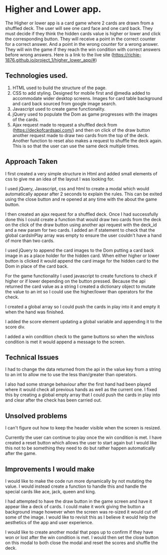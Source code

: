 # Higher and Lower app.

The Higher or lower app is a card game where 2 cards are drawn from a shuffled deck. The user will see one card face and one card back. They must decide if they think the hidden cards value is higher or lower and click the corresponding button. They will receive a point in the correct counter for a correct answer. And a point in the wrong counter for a wrong answer. They will win the game if they reach the win condition with correct answers before wrong answers. Here is a link to the live site (https://richie-1876.github.io/project_1/higher_lower_app/#)

## Technologies used.

1. HTML used to build the structure of the page.
2. CSS to add styling. Designed for mobile first and @media added to accommodate wider desktop screens. Images for card table background and card back sourced from google image search.
3. Javascript used to create game functionality.
4. jQuery used to populate the Dom as game progresses with the images of the cards.
5. Ajax request made to request a shuffled deck from (https://deckofcardsapi.com/) and then on click of the draw button another request made to draw two cards from the top of the deck. Another function to reset also makes a request to shuffle the deck again. This is so that the user can use the same deck multiple times.

## Approach Taken

I first created a very simple structure in Html and added small elements of css to give me an idea of the layout I was looking for.

I used jQuery, Javascript, css and html to create a modal which would automatically appear after 2 seconds to explain the rules. This can be exited using the close button and re opened at any time with the about the game button.

I then created an ajax request for a shuffled deck. Once I had successfully done this I could create a function that would draw two cards from the deck on the click of the draw button using another api request with the deck_id and a new param for two cards. I added an if statement to check that the global cardsInPlay array was empty to ensure the user couldn't have a hand of more than two cards.

I used jQuery to append the card images to the Dom putting a card back image in as a place holder for the hidden card. When either higher or lower button is clicked it would append the card image for the hidden card to the Dom in place of the card back.

For the game functionality I used javascript to create functions to check if higher or if lower depending on the button pressed. Because the api returned the card value as a string I created a dictionary object to mutate the value to an int so I could use the higher/lower than operators for the check.

I created a global array so I could push the cards in play into it and empty it when the hand was finished.

I added the score element updating a global variable and appending it to the score div.

I added a win condition check to the game buttons so when the win/loss condition is met it would append a message to the screen.

## Technical Issues

I had to change the data returned from the api in the value key from a string to an int to allow me to use the less than/greater than operators.

I also had some strange behaviour after the first hand had been played where it would check all previous hands as well as the current one. I fixed this by creating a global empty array that I could push the cards in play into and clear after the check has been carried out.

## Unsolved problems

I can't figure out how to keep the header visible when the screen is resized.

Currently the user can continue to play once the win condition is met. I have created a reset button which allows the user to start again but I would like this not to be something they need to do but rather happen automatically after the game.

## Improvements I would make

I would like to make the code run more dynamically by not mutating the value. I would instead create a function to handle this and handle the special cards like ace, jack, queen and king.

I had attempted to have the draw button in the game screen and have it appear like a deck of cards. I could make it work giving the button a background image however when the screen was re-sized it would cut off some of the image. I would like to revisit this as I believe it would help the aesthetics of the app and user experience.

I would like to create another modal that pops up to confirm if they have won or lost after the win condition is met. I would then set the close button on this modal to both close the modal and reset the scores and shuffle the deck.
